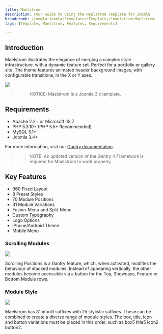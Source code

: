 ```yaml
---
title: Maelstrom
description: Your Guide to Using the Maelstrom Template for Joomla
breadcrumb: /joomla:Joomla/!templates:Templates/!maelstrom:Maelstrom
tags: [Template, Maelstrom, Features, Requirements]

---
```


Introduction
-----

Maelstrom illustrates the elegance of merging a complex style infrastructure, with a dynamic feature set. Perfect for a portfolio or gallery site. The theme features animated header background images, with configurable transitions, in the X or Y axes.

![][theme]

>> NOTICE: Maelstrom is a Joomla 3.x template.

Requirements
-----

* Apache 2.2+ or Microsoft IIS 7
* PHP 5.3.10+ (PHP 5.5+ Recommended)
* MySQL 5.1+
* Joomla 3.4+

For more information, visit our [Gantry documentation][gantry].

>> NOTE: An updated version of the Gantry 4 Framework is required for Maelstrom to work properly.

Key Features
-----

* 960 Fixed Layout  
* 8 Preset Styles  
* 70 Module Positions  
* 31 Module Variations  
* Fusion-Menu and Split-Menu  
* Custom Typography  
* Logo Options  
* iPhone/Android Theme  
* Mobile Menu

### Scrolling Modules

![][scrollingmodules]

Scrolling Positions is a Gantry feature, which, when activated, modifies the behaviour of stacked modules. Instead of appearing vertically, the other modules become accessible via a button for the Top, Showcase, Feature or Bottom Module rows.

### Module Style

![][modulestyle]

Maelstrom has 31 inbuilt suffixes with 25 stylistic suffixes. These can be combined to create a diverse range of module styles. The box, title, icon and button variations must be placed in this order, such as box5 title5 icon2 button2.

[gantry]: http://gantry.org
[theme]: assets/maelstrom.jpeg
[scrollingmodules]: assets/scrollingmodules.jpg
[modulestyle]: assets/modulestyle.jpg
[fusion]: assets/fusion.jpg
